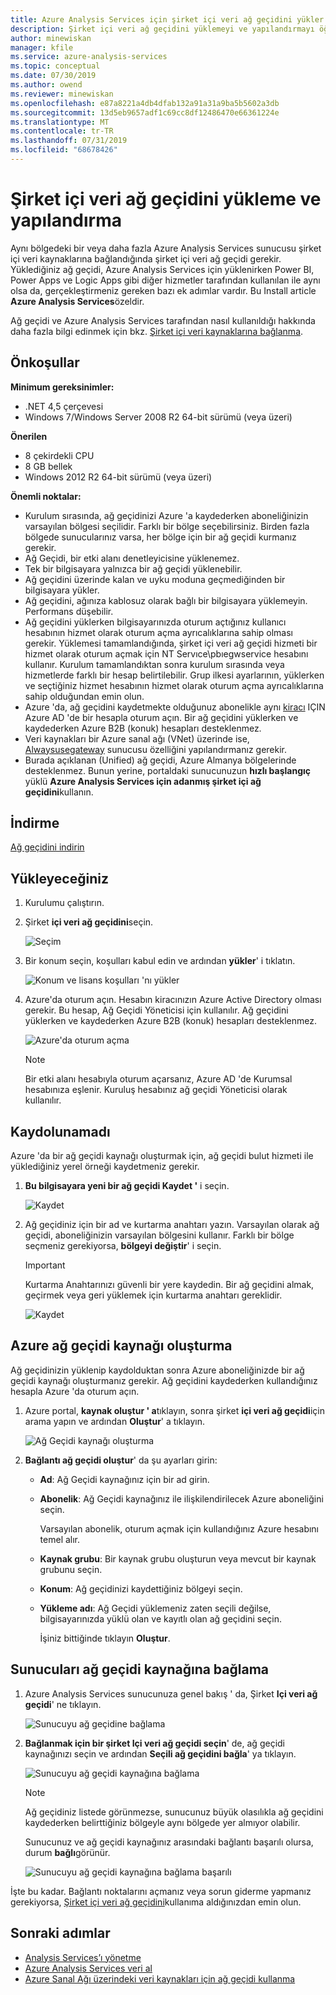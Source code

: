 ```yaml
---
title: Azure Analysis Services için şirket içi veri ağ geçidini yükler | Microsoft Docs
description: Şirket içi veri ağ geçidini yüklemeyi ve yapılandırmayı öğrenin.
author: minewiskan
manager: kfile
ms.service: azure-analysis-services
ms.topic: conceptual
ms.date: 07/30/2019
ms.author: owend
ms.reviewer: minewiskan
ms.openlocfilehash: e87a8221a4db4dfab132a91a31a9ba5b5602a3db
ms.sourcegitcommit: 13d5eb9657adf1c69cc8df12486470e66361224e
ms.translationtype: MT
ms.contentlocale: tr-TR
ms.lasthandoff: 07/31/2019
ms.locfileid: "68678426"
---
```

# <a name="install-and-configure-an-on-premises-data-gateway"></a>Şirket içi veri ağ geçidini yükleme ve yapılandırma

Aynı bölgedeki bir veya daha fazla Azure Analysis Services sunucusu şirket içi veri kaynaklarına bağlandığında şirket içi veri ağ geçidi gerekir.  Yüklediğiniz ağ geçidi, Azure Analysis Services için yüklenirken Power BI, Power Apps ve Logic Apps gibi diğer hizmetler tarafından kullanılan ile aynı olsa da, gerçekleştirmeniz gereken bazı ek adımlar vardır. Bu Install article **Azure Analysis Services**özeldir.

Ağ geçidi ve Azure Analysis Services tarafından nasıl kullanıldığı hakkında daha fazla bilgi edinmek için bkz. [Şirket içi veri kaynaklarına bağlanma](analysis-services-gateway.md).

## <a name="prerequisites"></a>Önkoşullar

**Minimum gereksinimler:**

* .NET 4,5 çerçevesi
* Windows 7/Windows Server 2008 R2 64-bit sürümü (veya üzeri)

**Önerilen**

* 8 çekirdekli CPU
* 8 GB bellek
* Windows 2012 R2 64-bit sürümü (veya üzeri)

**Önemli noktalar:**

* Kurulum sırasında, ağ geçidinizi Azure 'a kaydederken aboneliğinizin varsayılan bölgesi seçilidir. Farklı bir bölge seçebilirsiniz. Birden fazla bölgede sunucularınız varsa, her bölge için bir ağ geçidi kurmanız gerekir. 
* Ağ Geçidi, bir etki alanı denetleyicisine yüklenemez.
* Tek bir bilgisayara yalnızca bir ağ geçidi yüklenebilir.
* Ağ geçidini üzerinde kalan ve uyku moduna geçmediğinden bir bilgisayara yükler.
* Ağ geçidini, ağınıza kablosuz olarak bağlı bir bilgisayara yüklemeyin. Performans düşebilir.
* Ağ geçidini yüklerken bilgisayarınızda oturum açtığınız kullanıcı hesabının hizmet olarak oturum açma ayrıcalıklarına sahip olması gerekir. Yüklemesi tamamlandığında, şirket içi veri ağ geçidi hizmeti bir hizmet olarak oturum açmak için NT Servıce\pbıegwservice hesabını kullanır. Kurulum tamamlandıktan sonra kurulum sırasında veya hizmetlerde farklı bir hesap belirtilebilir. Grup ilkesi ayarlarının, yüklerken ve seçtiğiniz hizmet hesabının hizmet olarak oturum açma ayrıcalıklarına sahip olduğundan emin olun.
* Azure 'da, ağ geçidini kaydetmekte olduğunuz abonelikle aynı [kiracı](/previous-versions/azure/azure-services/jj573650(v=azure.100)#what-is-an-azure-ad-tenant) IÇIN Azure AD 'de bir hesapla oturum açın. Bir ağ geçidini yüklerken ve kaydederken Azure B2B (konuk) hesapları desteklenmez.
* Veri kaynakları bir Azure sanal ağı (VNet) üzerinde ise, [Alwaysusegateway](analysis-services-vnet-gateway.md) sunucusu özelliğini yapılandırmanız gerekir.
* Burada açıklanan (Unified) ağ geçidi, Azure Almanya bölgelerinde desteklenmez. Bunun yerine, portaldaki sunucunuzun **hızlı başlangıç** yüklü **Azure Analysis Services için adanmış şirket içi ağ geçidini**kullanın. 


## <a name="download"></a>İndirme

 [Ağ geçidini indirin](https://go.microsoft.com/fwlink/?LinkId=820925&clcid=0x409)

## <a name="install"></a>Yükleyeceğiniz

1. Kurulumu çalıştırın.

2. Şirket **içi veri ağ geçidini**seçin.

   ![Seçim](media/analysis-services-gateway-install/aas-gateway-installer-select.png)

2. Bir konum seçin, koşulları kabul edin ve ardından **yükler**' i tıklatın.

   ![Konum ve lisans koşulları 'nı yükler](media/analysis-services-gateway-install/aas-gateway-installer-accept.png)

3. Azure'da oturum açın. Hesabın kiracınızın Azure Active Directory olması gerekir. Bu hesap, Ağ Geçidi Yöneticisi için kullanılır. Ağ geçidini yüklerken ve kaydederken Azure B2B (konuk) hesapları desteklenmez.

   ![Azure'da oturum açma](media/analysis-services-gateway-install/aas-gateway-installer-account.png)

   > [!NOTE]
   > Bir etki alanı hesabıyla oturum açarsanız, Azure AD 'de Kurumsal hesabınıza eşlenir. Kuruluş hesabınız ağ geçidi Yöneticisi olarak kullanılır.

## <a name="register"></a>Kaydolunamadı

Azure 'da bir ağ geçidi kaynağı oluşturmak için, ağ geçidi bulut hizmeti ile yüklediğiniz yerel örneği kaydetmeniz gerekir. 

1.  **Bu bilgisayara yeni bir ağ geçidi Kaydet '** i seçin.

    ![Kaydet](media/analysis-services-gateway-install/aas-gateway-register-new.png)

2. Ağ geçidiniz için bir ad ve kurtarma anahtarı yazın. Varsayılan olarak ağ geçidi, aboneliğinizin varsayılan bölgesini kullanır. Farklı bir bölge seçmeniz gerekiyorsa, **bölgeyi değiştir**' i seçin.

    > [!IMPORTANT]
    > Kurtarma Anahtarınızı güvenli bir yere kaydedin. Bir ağ geçidini almak, geçirmek veya geri yüklemek için kurtarma anahtarı gereklidir. 

   ![Kaydet](media/analysis-services-gateway-install/aas-gateway-register-name.png)


## <a name="create-resource"></a>Azure ağ geçidi kaynağı oluşturma

Ağ geçidinizin yüklenip kaydolduktan sonra Azure aboneliğinizde bir ağ geçidi kaynağı oluşturmanız gerekir. Ağ geçidini kaydederken kullandığınız hesapla Azure 'da oturum açın.

1. Azure portal, **kaynak oluştur ' a**tıklayın, sonra şirket **içi veri ağ geçidi**için arama yapın ve ardından **Oluştur**' a tıklayın.

   ![Ağ Geçidi kaynağı oluşturma](media/analysis-services-gateway-install/aas-gateway-new-azure-resource.png)

2. **Bağlantı ağ geçidi oluştur**' da şu ayarları girin:

   * **Ad**: Ağ Geçidi kaynağınız için bir ad girin. 

   * **Abonelik**: Ağ Geçidi kaynağınız ile ilişkilendirilecek Azure aboneliğini seçin. 
   
     Varsayılan abonelik, oturum açmak için kullandığınız Azure hesabını temel alır.

   * **Kaynak grubu**: Bir kaynak grubu oluşturun veya mevcut bir kaynak grubunu seçin.

   * **Konum**: Ağ geçidinizi kaydettiğiniz bölgeyi seçin.

   * **Yükleme adı**: Ağ Geçidi yüklemeniz zaten seçili değilse, bilgisayarınızda yüklü olan ve kayıtlı olan ağ geçidini seçin. 

     İşiniz bittiğinde tıklayın **Oluştur**.

## <a name="connect-servers"></a>Sunucuları ağ geçidi kaynağına bağlama

1. Azure Analysis Services sunucunuza genel bakış ' da, Şirket **Içi veri ağ geçidi**' ne tıklayın.

   ![Sunucuyu ağ geçidine bağlama](media/analysis-services-gateway-install/aas-gateway-connect-server.png)

2. **Bağlanmak için bir şirket Içi veri ağ geçidi seçin**' de, ağ geçidi kaynağınızı seçin ve ardından **Seçili ağ geçidini bağla**' ya tıklayın.

   ![Sunucuyu ağ geçidi kaynağına bağlama](media/analysis-services-gateway-install/aas-gateway-connect-resource.png)

    > [!NOTE]
    > Ağ geçidiniz listede görünmezse, sunucunuz büyük olasılıkla ağ geçidini kaydederken belirttiğiniz bölgeyle aynı bölgede yer almıyor olabilir.

    Sunucunuz ve ağ geçidi kaynağınız arasındaki bağlantı başarılı olursa, durum **bağlı**görünür.


    ![Sunucuyu ağ geçidi kaynağına bağlama başarılı](media/analysis-services-gateway-install/aas-gateway-connect-success.png)

İşte bu kadar. Bağlantı noktalarını açmanız veya sorun giderme yapmanız gerekiyorsa, [Şirket içi veri ağ geçidini](analysis-services-gateway.md)kullanıma aldığınızdan emin olun.

## <a name="next-steps"></a>Sonraki adımlar

* [Analysis Services’ı yönetme](analysis-services-manage.md)   
* [Azure Analysis Services veri al](analysis-services-connect.md)   
* [Azure Sanal Ağı üzerindeki veri kaynakları için ağ geçidi kullanma](analysis-services-vnet-gateway.md)
